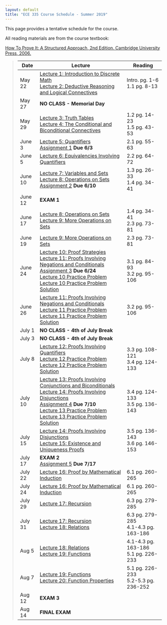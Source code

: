 ```yaml
---
layout: default
title: "ECE 335 Course Schedule - Summer 2019"
---
```


This page provides a tentative schedule for the course.

All reading materials are from the course textbook:

[How To Prove It: A Structured Approach, 2nd
Edition. Cambridge University Press,
2006.](http://www.cambridge.org/us/academic/subjects/mathematics/logic-categories-and-sets/how-prove-it-structured-approach-2nd-edition?format=PB)

> Date | Lecture | Reading |
> ---- | ------- | ------- |
> May 22  | [Lecture 1: Introduction to Discrete Math](../lectures/lecture01.html) <br /> [Lecture 2: Deductive Reasoning and Logical Connectives](../lectures/lecture02.html) | Intro. pg. 1-6 <br /> 1.1 pg. 8-13 |
> May 27  | **NO CLASS - Memorial Day** |  |
> May 29  | [Lecture 3: Truth Tables](../lectures/lecture03.html)  <br /> [Lecture 4: The Conditional and Biconditional Connectives](../lectures/lecture04.html) | 1.2 pg. 14-23 <br /> 1.5 pg. 43-53 |
> June 3  | [Lecture 5: Quantifiers](../lectures/lecture05.html) <br /> [Assignment 1](../assign/assign01.html) **Due 6/3** | 2.1 pg. 55-63 |
> June 5  | [Lecture 6: Equivalencies Involving Quantifiers](../lectures/lecture06.html)| 2.2 pg. 64-72 |
> June 10 | [Lecture 7: Variables and Sets](../lectures/lecture07.html) <br /> [Lecture 8: Operations on Sets](../lectures/lecture08.html) <br /> [Assignment 2](../assign/assign02.html) **Due 6/10** | 1.3 pg. 26-33 <br /> 1.4 pg. 34-41 |
> June 12 | **EXAM 1** | |
> June 17 | [Lecture 8: Operations on Sets](../lectures/lecture08.html) <br /> [Lecture 9: More Operations on Sets](../lectures/lecture09.html) | 1.4 pg. 34-41 <br /> 2.3 pg. 73-81 |
> June 19 | [Lecture 9: More Operations on Sets](../lectures/lecture09.html) | 2.3 pg. 73-81 |
> June 24 | [Lecture 10: Proof Strategies](../lectures/lecture10.html) <br /> [Lecture 11: Proofs Involving Negations and Conditionals](../lectures/lecture11.html) <br /> [Assignment 3](../assign/assign03.html) **Due 6/24** <br /> [Lecture 10 Practice Problem](../handouts/lecture10/lecture10-handout.pdf) [Lecture 10 Practice Problem Solution](../handouts/lecture10/lecture10-handoutSol.pdf) | 3.1 pg. 84-93 <br /> 3.2 pg. 95-106 |
> June 26 | [Lecture 11: Proofs Involving Negations and Conditionals](../lectures/lecture11.html) <br /> [Lecture 11 Practice Problem](../handouts/lecture11/lecture11-handout.pdf) [Lecture 11 Practice Problem Solution](../handouts/lecture11/lecture11-handoutSol.pdf) | 3.2 pg. 95-106 |
> July 1  | **NO CLASS - 4th of July Break** | |
> July 3  | **NO CLASS - 4th of July Break** | |
> July 8  | [Lecture 12: Proofs Involving Quantifiers](../lectures/lecture12.html) <br /> [Lecture 12 Practice Problem](../handouts/lecture12/lecture12-handout.pdf) [Lecture 12 Practice Problem Solution](../handouts/lecture12/lecture12-handoutSol.pdf) | 3.3 pg. 108-121 <br /> 3.4 pg. 124-133 |
> July 10 | [Lecture 13: Proofs Involving Conjunctions and Biconditionals](../lectures/lecture13.html) <br /> [Lecture 14: Proofs Involving Disjunctions](../lectures/lecture14.html) <br /> [Assignment 4](../assign/assign04.html) **Due 7/10** <br /> [Lecture 13 Practice Problem](../handouts/lecture13/lecture13-handout.pdf) [Lecture 13 Practice Problem Solution](../handouts/lecture13/lecture13-handoutSol.pdf) | 3.4 pg. 124-133 <br /> 3.5 pg. 136-143 |
> July 15 | [Lecture 14: Proofs Involving Disjunctions](../lectures/lecture14.html) <br /> [Lecture 15: Existence and Uniqueness Proofs](../lectures/lecture15.html) | 3.5 pg. 136-143 <br /> 3.6 pg. 146-153 |
> July 17 | **EXAM 2** <br /> [Assignment 5](../assign/assign05.html) **Due 7/17** | |
> July 22 | [Lecture 16: Proof by Mathematical Induction](../lectures/lecture16.html) | 6.1 pg. 260-265 |
> July 24 | [Lecture 16: Proof by Mathematical Induction](../lectures/lecture16.html) | 6.1 pg. 260-265 |
> July 29 | [Lecture 17: Recursion](../lectures/lecture17.html) | 6.3 pg. 279-285 |
> July 31 | [Lecture 17: Recursion](../lectures/lecture17.html) <br /> [Lecture 18: Relations](../lectures/lecture18.html) | 6.3 pg. 279-285 <br /> 4.1-4.3 pg. 163-186 |
> Aug 5   | [Lecture 18: Relations](../lectures/lecture18.html) <br /> [Lecture 19: Functions](../lectures/lecture19.html) | 4.1-4.3 pg. 163-186 <br /> 5.1 pg. 226-233 |
> Aug 7   | [Lecture 19: Functions](../lectures/lecture19.html) <br /> [Lecture 20: Function Properties](../lectures/lecture20.html) | 5.1 pg. 226-233 <br /> 5.2-5.3 pg. 236-252 |
> Aug 12  | **EXAM 3** | |
> Aug 14  | **FINAL EXAM** | |
